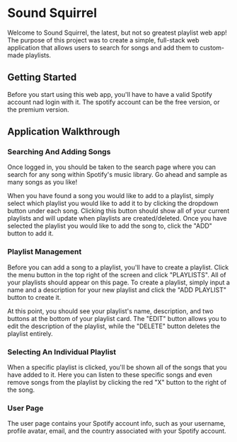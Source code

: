 # Sound Squirrel

Welcome to Sound Squirrel, the latest, but not so greatest playlist web app! The purpose of this project was to create a simple, full-stack web application that allows users to search for songs and add them to custom-made playlists.

## Getting Started

Before you start using this web app, you'll have to have a valid Spotify account nad login with it. The spotify account can be the free version, or the premium version.

## Application Walkthrough

### Searching And Adding Songs

Once logged in, you should be taken to the search page where you can search for any song within Spotify's music library. Go ahead and sample as many songs as you like!

When you have found a song you would like to add to a playlist, simply select which playlist you would like to add it to by clicking the dropdown button under each song. Clicking this button should show all of your current playlists and will update when playlists are created/deleted. Once you have selected the playlist you would like to add the song to, click the "ADD" button to add it.

### Playlist Management

Before you can add a song to a playlist, you'll have to create a playlist. Click the menu button in the top right of the screen and click "PLAYLISTS". All of your playlists should appear on this page. To create a playlist, simply input a name and a description for your new playlist and click the "ADD PLAYLIST" button to create it.

At this point, you should see your playlist's name, description, and two buttons at the bottom of your playlist card. The "EDIT" button allows you to edit the description of the playlist, while the "DELETE" button deletes the playlist entirely.

### Selecting An Individual Playlist

When a specific playlist is clicked, you'll be shown all of the songs that you have added to it. Here you can listen to these specific songs and even remove songs from the playlist by clicking the red "X" button to the right of the song.

### User Page

The user page contains your Spotify account info, such as your username, profile avatar, email, and the country associated with your Spotify account.